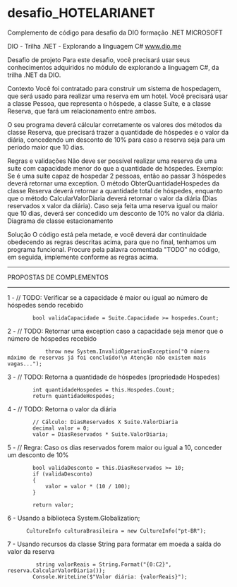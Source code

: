 # desafio_HOTELARIANET
Complemento de código para desafio da DIO formação .NET MICROSOFT

DIO - Trilha .NET - Explorando a linguagem C#
www.dio.me

Desafio de projeto
Para este desafio, você precisará usar seus conhecimentos adquiridos no módulo de explorando a linguagem C#, da trilha .NET da DIO.

Contexto
Você foi contratado para construir um sistema de hospedagem, que será usado para realizar uma reserva em um hotel. Você precisará usar a classe Pessoa, que representa o hóspede, a classe Suíte, e a classe Reserva, que fará um relacionamento entre ambos.

O seu programa deverá cálcular corretamente os valores dos métodos da classe Reserva, que precisará trazer a quantidade de hóspedes e o valor da diária, concedendo um desconto de 10% para caso a reserva seja para um período maior que 10 dias.

Regras e validações
Não deve ser possível realizar uma reserva de uma suíte com capacidade menor do que a quantidade de hóspedes. Exemplo: Se é uma suíte capaz de hospedar 2 pessoas, então ao passar 3 hóspedes deverá retornar uma exception.
O método ObterQuantidadeHospedes da classe Reserva deverá retornar a quantidade total de hóspedes, enquanto que o método CalcularValorDiaria deverá retornar o valor da diária (Dias reservados x valor da diária).
Caso seja feita uma reserva igual ou maior que 10 dias, deverá ser concedido um desconto de 10% no valor da diária.
Diagrama de classe estacionamento

Solução
O código está pela metade, e você deverá dar continuidade obedecendo as regras descritas acima, para que no final, tenhamos um programa funcional. Procure pela palavra comentada "TODO" no código, em seguida, implemente conforme as regras acima.

**********************************************************

PROPOSTAS DE COMPLEMENTOS 

***********************************************************

1 -  // TODO: Verificar se a capacidade é maior ou igual ao número de hóspedes sendo recebido
            
            bool validaCapacidade = Suite.Capacidade >= hospedes.Count;

2 - // TODO: Retornar uma exception caso a capacidade seja menor que o número de hóspedes recebido
               
                throw new System.InvalidOperationException("O número máximo de reservas já foi concluído!\n Atenção não existem mais vagas...");

3 -  // TODO: Retorna a quantidade de hóspedes (propriedade Hospedes)

            int quantidadeHospedes = this.Hospedes.Count;            
            return quantidadeHospedes;

4 -  // TODO: Retorna o valor da diária

            // Cálculo: DiasReservados X Suite.ValorDiaria
            decimal valor = 0;            
            valor = DiasReservados * Suite.ValorDiaria;
5 - // Regra: Caso os dias reservados forem maior ou igual a 10, conceder um desconto de 10%

            bool validaDesconto = this.DiasReservados >= 10;
            if (validaDesconto)
            {
                valor = valor * (10 / 100);
            }

            return valor;

6 -   Usando a biblioteca System.Globalization; 
          
          CultureInfo culturaBrasileira = new CultureInfo("pt-BR");

7 - Usando recursos da classe String para formatar em moeda a saída do valor da reserva

             string valorReais = String.Format("{0:C2}", reserva.CalcularValorDiaria()); 
            Console.WriteLine($"Valor diária: {valorReais}");



           
